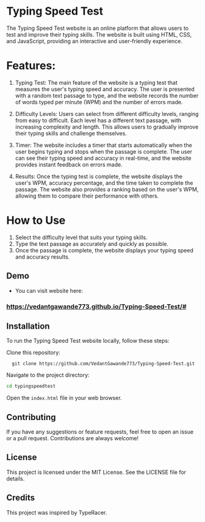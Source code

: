 
# Typing Speed Test

The Typing Speed Test website is an online platform that allows users to test and improve their typing skills. The website is built using HTML, CSS, and JavaScript, providing an interactive and user-friendly experience.

# Features: 

1. Typing Test: The main feature of the website is a typing test that measures the user's typing speed and accuracy. The user is presented with a random text passage to type, and the website records the number of words typed per minute (WPM) and the number of errors made.

2. Difficulty Levels: Users can select from different difficulty levels, ranging from easy to difficult. Each level has a different text passage, with increasing complexity and length. This allows users to gradually improve their typing skills and challenge themselves.

3. Timer: The website includes a timer that starts automatically when the user begins typing and stops when the passage is complete. The user can see their typing speed and accuracy in real-time, and the website provides instant feedback on errors made.

4. Results: Once the typing test is complete, the website displays the user's WPM, accuracy percentage, and the time taken to complete the passage. The website also provides a ranking based on the user's WPM, allowing them to compare their performance with others.

# How to Use

1. Select the difficulty level that suits your typing skills.
2. Type the text passage as accurately and quickly as possible.
3. Once the passage is complete, the website displays your typing speed and accuracy results.

## Demo

- You can visit website here:   
### https://vedantgawande773.github.io/Typing-Speed-Test/#



## Installation

To run the Typing Speed Test website locally, follow these steps:

Clone this repository:
```
  git clone https://github.com/VedantGawande773/Typing-Speed-Test.git
```
Navigate to the project directory:
```bash
cd typingspeedtest 
```
Open the ``` index.html ``` file in your web browser.

## Contributing

If you have any suggestions or feature requests, feel free to open an issue or a pull request. Contributions are always welcome!

## License

This project is licensed under the MIT License. See the LICENSE file for details.

## Credits

This project was inspired by TypeRacer.
    
